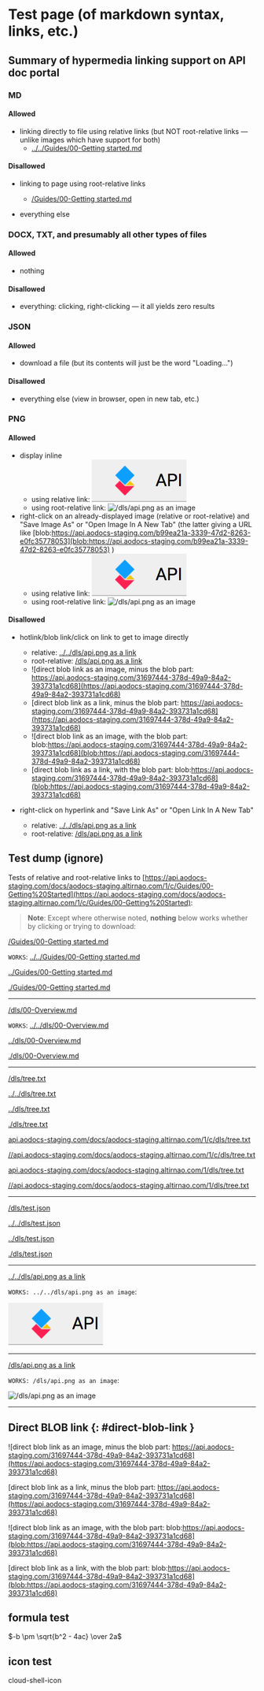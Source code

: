 # Test page (of markdown syntax, links, etc.)

## Summary of hypermedia linking support on API doc portal

### MD

#### Allowed
* linking directly to file using relative links (but NOT root-relative links — unlike images which have support for both)
  * [../../Guides/00-Getting started.md](../../Guides/00-Getting%20Started)


#### Disallowed
* linking to page using root-relative links
  * [/Guides/00-Getting started.md](/Guides/00-Getting%20Started)

* everything else

### DOCX, TXT, and presumably all other types of files

#### Allowed

* nothing

#### Disallowed

* everything: clicking, right-clicking — it all yields zero results

### JSON

#### Allowed
* download a file (but its contents will just be the word "Loading...")

#### Disallowed
* everything else (view in browser, open in new tab, etc.)

### PNG

#### Allowed
* display inline
  * using relative link: ![../../dls/api.png as an image](../../dls/api.png "../../dls/api.png as an image")
  * using root-relative link: ![/dls/api.png as an image](/dls/api.png "/dls/api.png as an image")
* right-click on an already-displayed image (relative or root-relative) and "Save Image As" or "Open Image In A New Tab" (the latter giving a URL like [blob:https://api.aodocs-staging.com/b99ea21a-3339-47d2-8263-e0fc35778053](blob:https://api.aodocs-staging.com/b99ea21a-3339-47d2-8263-e0fc35778053) )
  * using relative link: ![../../dls/api.png as an image](../../dls/api.png "../../dls/api.png as an image")
  * using root-relative link: ![/dls/api.png as an image](/dls/api.png "/dls/api.png as an image")

#### Disallowed
* hotlink/blob link/click on link to get to image directly
    * relative: [../../dls/api.png as a link](../../dls/api.png "../../dls/api.png as a link")
    * root-relative: [/dls/api.png as a link](/dls/api.png "/dls/api.png as a link")
    * ![direct blob link as an image, minus the blob part: https://api.aodocs-staging.com/31697444-378d-49a9-84a2-393731a1cd68](https://api.aodocs-staging.com/31697444-378d-49a9-84a2-393731a1cd68)
    * [direct blob link as a link, minus the blob part: https://api.aodocs-staging.com/31697444-378d-49a9-84a2-393731a1cd68](https://api.aodocs-staging.com/31697444-378d-49a9-84a2-393731a1cd68)
    * ![direct blob link as an image, with the blob part: blob:https://api.aodocs-staging.com/31697444-378d-49a9-84a2-393731a1cd68](blob:https://api.aodocs-staging.com/31697444-378d-49a9-84a2-393731a1cd68)
    * [direct blob link as a link, with the blob part: blob:https://api.aodocs-staging.com/31697444-378d-49a9-84a2-393731a1cd68](blob:https://api.aodocs-staging.com/31697444-378d-49a9-84a2-393731a1cd68)


* right-click on hyperlink and "Save Link As" or "Open Link In A New Tab"
    * relative: [../../dls/api.png as a link](../../dls/api.png "../../dls/api.png as a link")
    * root-relative: [/dls/api.png as a link](/dls/api.png "/dls/api.png as a link")

## Test dump (ignore)

Tests of relative and root-relative links to [https://api.aodocs-staging.com/docs/aodocs-staging.altirnao.com/1/c/Guides/00-Getting%20Started](https://api.aodocs-staging.com/docs/aodocs-staging.altirnao.com/1/c/Guides/00-Getting%20Started):

> **Note**: Except where otherwise noted, **nothing** below works whether by clicking or trying to download:

[/Guides/00-Getting started.md](/Guides/00-Getting%20Started)

`WORKS`: [../../Guides/00-Getting started.md](../../Guides/00-Getting%20Started)

[../Guides/00-Getting started.md](../Guides/00-Getting%20Started)

[./Guides/00-Getting started.md](./Guides/00-Getting%20Started)

---

[/dls/00-Overview.md](/dls/00-Overview)

`WORKS`: [../../dls/00-Overview.md](../../dls/00-Overview)

[../dls/00-Overview.md](../dls/00-Overview)

[./dls/00-Overview.md](./dls/00-Overview)


---

[/dls/tree.txt](/dls/tree.txt)

[../../dls/tree.txt](../../dls/tree.txt)

[../dls/tree.txt](../dls/tree.txt)

[./dls/tree.txt](./dls/tree.txt)



[api.aodocs-staging.com/docs/aodocs-staging.altirnao.com/1/c/dls/tree.txt](api.aodocs-staging.com/docs/aodocs-staging.altirnao.com/1/c/dls/tree.txt)

[//api.aodocs-staging.com/docs/aodocs-staging.altirnao.com/1/c/dls/tree.txt](api.aodocs-staging.com/docs/aodocs-staging.altirnao.com/1/c/dls/tree.txt)

[api.aodocs-staging.com/docs/aodocs-staging.altirnao.com/1/dls/tree.txt](api.aodocs-staging.com/docs/aodocs-staging.altirnao.com/1/c/dls/tree.txt)

[//api.aodocs-staging.com/docs/aodocs-staging.altirnao.com/1/dls/tree.txt](api.aodocs-staging.com/docs/aodocs-staging.altirnao.com/1/c/dls/tree.txt)


---

[/dls/test.json](../../dls/test.json)

[../../dls/test.json](../../dls/test.json)

[../dls/test.json](../../dls/test.json)

[./dls/test.json](../../dls/test.json)


---

[../../dls/api.png as a link](../../dls/api.png "../../dls/api.png as a link")

`WORKS: ../../dls/api.png as an image`:

![../../dls/api.png as an image](../../dls/api.png "../../dls/api.png as an image")

---

[/dls/api.png as a link](/dls/api.png "/dls/api.png as a link")


`WORKS: /dls/api.png as an image`:

![/dls/api.png as an image](/dls/api.png "/dls/api.png as an image")

---

## Direct BLOB link {: #direct-blob-link }

![direct blob link as an image, minus the blob part: https://api.aodocs-staging.com/31697444-378d-49a9-84a2-393731a1cd68](https://api.aodocs-staging.com/31697444-378d-49a9-84a2-393731a1cd68)

[direct blob link as a link, minus the blob part: https://api.aodocs-staging.com/31697444-378d-49a9-84a2-393731a1cd68](https://api.aodocs-staging.com/31697444-378d-49a9-84a2-393731a1cd68)


![direct blob link as an image, with the blob part: blob:https://api.aodocs-staging.com/31697444-378d-49a9-84a2-393731a1cd68](blob:https://api.aodocs-staging.com/31697444-378d-49a9-84a2-393731a1cd68)

[direct blob link as a link, with the blob part: blob:https://api.aodocs-staging.com/31697444-378d-49a9-84a2-393731a1cd68](blob:https://api.aodocs-staging.com/31697444-378d-49a9-84a2-393731a1cd68)

## formula test

$-b \pm \sqrt{b^2 - 4ac} \over 2a$

## icon test

<walkthrough-inline-icon-name>cloud-shell-icon</walkthrough-inline-icon-name>

<cloud-shell-icon></cloud-shell-icon>

<walkthrough-editor-open-file filePath="path/to/test.md"
                              text="Open sample file">
</walkthrough-editor-open-file>